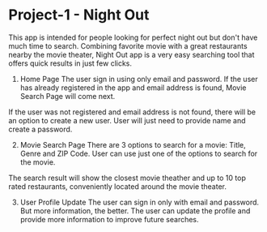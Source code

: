 # Project-1 - Night Out

This app is intended for people looking for perfect night out but don't have much time to search.
Combining favorite movie with a great restaurants nearby the movie theater, Night Out app is a very easy searching tool that offers quick results in just few clicks.

1. Home Page
The user sign in using only email and password. If the user has already registered in the app and email address is found, Movie Search Page will come next.

If the user was not registered and email address is not found, there will be an option to create a new user. User will just need to provide name and create a password.

2. Movie Search Page
There are 3 options to search for a movie: Title, Genre and ZIP Code. User can use just one of the options to search for the movie.

The search result will show the closest movie theather and up to 10 top rated restaurants, conveniently located around the movie theater.

3. User Profile Update
The user can sign in only with email and password. But more information, the better. The user can update the profile and provide more information to improve future searches.